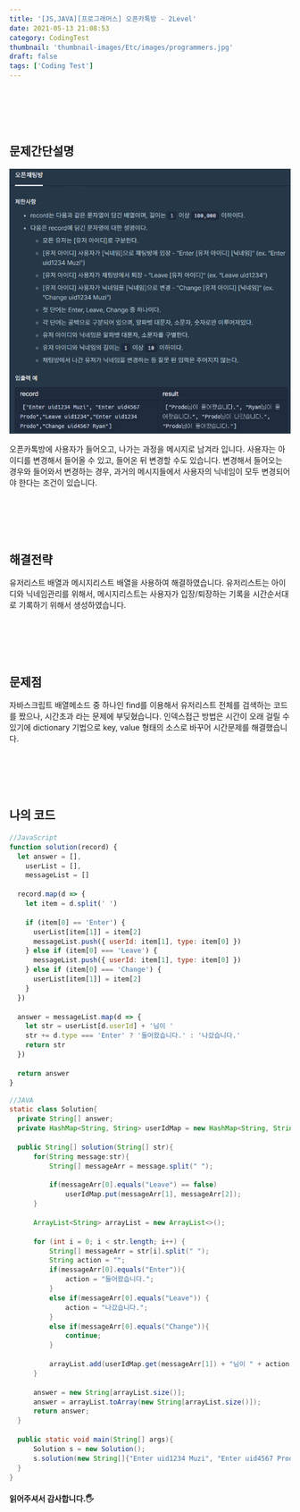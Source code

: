 ```yaml
---
title: '[JS,JAVA][프로그래머스] 오픈카톡방 - 2Level'
date: 2021-05-13 21:08:53
category: CodingTest
thumbnail: 'thumbnail-images/Etc/images/programmers.jpg'
draft: false
tags: ['Coding Test']
---
```


<br>
<br>
<br>
<br>

## 문제간단설명

![](./images/image.png)

오픈카톡방에 사용자가 들어오고, 나가는 과정을 메시지로 남겨라 입니다.
사용자는 아이디를 변경해서 들어올 수 있고, 들어온 뒤 변경할 수도 있습니다.
변경해서 들어오는 경우와 들어와서 변경하는 경우, 과거의 메시지들에서 사용자의 닉네임이 모두 변경되어야 한다는 조건이 있습니다.

<br>
<br>
<br>
<br>

## 해결전략

유저리스트 배열과 메시지리스트 배열을 사용하여 해결하였습니다.
유저리스트는 아이디와 닉네임관리를 위해서, 메시지리스트는 사용자가 입장/퇴장하는 기록을 시간순서대로 기록하기 위해서 생성하였습니다.

<br>
<br>
<br>
<br>

## 문제점

자바스크립트 배열메소드 중 하나인 find를 이용해서 유저리스트 전체를 검색하는 코드를 짰으나, 시간초과 라는 문제에 부딪혔습니다.
인덱스접근 방법은 시간이 오래 걸릴 수 있기에 dictionary 기법으로 key, value 형태의 소스로 바꾸어 시간문제를 해결했습니다.

<br>
<br>
<br>
<br>

## 나의 코드

```javascript
//JavaScript
function solution(record) {
  let answer = [],
    userList = [],
    messageList = []

  record.map(d => {
    let item = d.split(' ')

    if (item[0] == 'Enter') {
      userList[item[1]] = item[2]
      messageList.push({ userId: item[1], type: item[0] })
    } else if (item[0] === 'Leave') {
      messageList.push({ userId: item[1], type: item[0] })
    } else if (item[0] === 'Change') {
      userList[item[1]] = item[2]
    }
  })

  answer = messageList.map(d => {
    let str = userList[d.userId] + '님이 '
    str += d.type === 'Enter' ? '들어왔습니다.' : '나갔습니다.'
    return str
  })

  return answer
}
```

```JAVA
//JAVA
static class Solution{
  private String[] answer;
  private HashMap<String, String> userIdMap = new HashMap<String, String>();

  public String[] solution(String[] str){
      for(String message:str){
          String[] messageArr = message.split(" ");

          if(messageArr[0].equals("Leave") == false)
              userIdMap.put(messageArr[1], messageArr[2]);
      }

      ArrayList<String> arrayList = new ArrayList<>();

      for (int i = 0; i < str.length; i++) {
          String[] messageArr = str[i].split(" ");
          String action = "";
          if(messageArr[0].equals("Enter")){
              action = "들어왔습니다.";
          }
          else if(messageArr[0].equals("Leave")) {
              action = "나갔습니다.";
          }
          else if(messageArr[0].equals("Change")){
              continue;
          }

          arrayList.add(userIdMap.get(messageArr[1]) + "님이 " + action);
      }

      answer = new String[arrayList.size()];
      answer = arrayList.toArray(new String[arrayList.size()]);
      return answer;
  }

  public static void main(String[] args){
      Solution s = new Solution();
      s.solution(new String[]{"Enter uid1234 Muzi", "Enter uid4567 Prodo","Leave uid1234","Enter uid1234 Prodo","Change uid4567 Ryan"});
  }
}
```

#### 읽어주셔서 감사합니다.🖐
